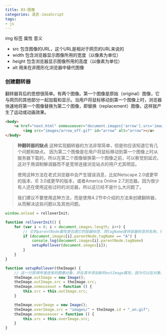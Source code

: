 ```yaml
---
title: 03-图像
categories: 语言-JavaScript
tags:
- js
---
```


img 标签  属性  意义

* src 包含图像的URL，这个URL是相对于网页的URL来说的
* width 包含浏览器显示图像所用的宽度（以像素为单位）
* height 包含浏览器显示图像所用的高度（以像素为单位）
* alt 用来在非图形化浏览器中替代图像

### 创建翻转器

翻转器背后的思想很简单。有两个图像。第一个图像是原始（original）图像，它与网页的其他部分一起加载和显示。当用户将鼠标移动到第一个图像上时，浏览器快速地将第一个图像替换为第二个图像，即替换（replacement）图像，这样就产生了运动或动画效果。

```html
<body>
    <a href="next.html" onmouseover="document.images['arrow'].src='images/arrow_on.gif'" onmouseout="document.images['arrow'].src='images/arrow_off.gif'">
        <img src="images/arrow_off.gif" id="arrow" alt="arrow"></a>
</body>
```

> **种翻转器的缺点**
> 这种实现翻转器的方法非常简单，但是你应该知道它有几个问题和缺点。
因为第二个图像是在用户将鼠标移动到第一个图像上时从服务器下载的，所以在第二个图像替换第一个图像之前，可以察觉到延迟，这对于用调制解调器而不是宽带连接浏览站点的用户尤其明显。
>
> 使用这种方法在老式浏览器中会产生错误消息，比如Netscape 2.0或更早的版本、IE 3.0或更早的版本，或者America Online 2.7浏览器。因为很少有人还在使用这些过时的浏览器，所以这已经不是什么大问题了。
>
> 我们建议不要使用这种方法，而是使用4.2节中介绍的方法来创建翻转器，从而解决这些问题以及其他问题。

```js
window.onload = rolloverInit;

function rolloverInit() {
    for (var i = 0; i < document.images.length; i++) {
        // 它的parentNode属性是包围它的容器标签，而tagName提供容器标签的名称。所以，圆括号中代码的意思是：“对于这个特定的图像，包围它的标签是A吗？”
        if (document.images[i].parentNode.tagName == "A") {
            console.log(document.images[i].parentNode.tagName)
            setupRollover(document.images[i]);
        }
    }
}

function setupRollover(theImage) {
    // 这一行获得传递进来的图像对象，并在其中添加新的outImage属性。因为可以在对象上添加任何类型的属性，而且属性本身也是对象，所以这里的操作是将一个图像对象添加到图像中。
    theImage.outImage = new Image();
    theImage.outImage.src = theImage.src;
    theImage.onmouseout = function () {
        this.src = this.outImage.src;
    }

    theImage.overImage = new Image();
    theImage.overImage.src = "images/" + theImage.id + "_on.gif";
    theImage.onmouseover = function () {
        this.src = this.overImage.src;
    }
}
```
